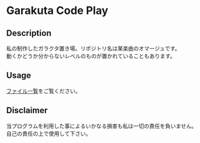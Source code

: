 # Garakuta Code Play
## Description
私の制作したガラクタ置き場。リポジトリ名は某楽曲のオマージュです。  
動くかどうか分からないレベルのものが置かれていることもあります。  

## Usage
[ファイル一覧](htps://github.com/sui8/GarakutaCodePlay/FILES.md)をご覧ください。  

## Disclaimer
当プログラムを利用した事によるいかなる損害も私は一切の責任を負いません。
自己の責任の上で使用して下さい。  
